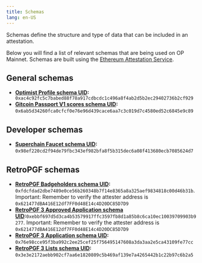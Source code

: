 ```yaml
---
title: Schemas
lang: en-US
---
```

Schemas define the structure and type of data that can be included in an attestation. 

Below you will find a list of relevant schemas that are being used on OP Mainnet. Schemas are built using the [Ethereum Attestation Service](./atst-v1.md). 

## General schemas
- **[Optimist Profile schema UID](https://optimism.easscan.org/schema/view/0xac4c92fc5c7babed88f78a917cdbcdc1c496a8f4ab2d5b2ec29402736b2cf929):**  `​​0xac4c92fc5c7babed88f78a917cdbcdc1c496a8f4ab2d5b2ec29402736b2cf929`
- **[Gitcoin Passport V1 scores schema UID](https://optimism.easscan.org/schema/view/0x6ab5d34260fca0cfcf0e76e96d439cace6aa7c3c019d7c4580ed52c6845e9c89):** `0x6ab5d34260fca0cfcf0e76e96d439cace6aa7c3c019d7c4580ed52c6845e9c89`

## Developer schemas
- **[Superchain Faucet schema UID](https://optimism.easscan.org/schema/view/0x98ef220cd2f94de79fbc343ef982bfa8f5b315dec6a08f413680ecb7085624d7):** `0x98ef220cd2f94de79fbc343ef982bfa8f5b315dec6a08f413680ecb7085624d7`

## RetroPGF schemas
- **[RetroPGF Badgeholders schema UID](https://optimism.easscan.org/schema/view/0xfdcfdad2dbe7489e0ce56b260348b7f14e8365a8a325aef9834818c00d46b31b):** `0xfdcfdad2dbe7489e0ce56b260348b7f14e8365a8a325aef9834818c00d46b31b`. Important: Remember to verify the attester address is `0x621477dBA416E12df7FF0d48E14c4D20DC85D7D9`
- **[RetroPGF 3 Approved Application schema UID](https://optimism.easscan.org/schema/view/0xebbf697d5d3ca4b53579917ffc3597fb8d1a85b8c6ca10ec10039709903b9277):**`0xebbf697d5d3ca4b53579917ffc3597fb8d1a85b8c6ca10ec10039709903b9277`. Important: Remember to verify the attester address is `0x621477dBA416E12df7FF0d48E14c4D20DC85D7D9`
- **[RetroPGF 3 Application schema UID](https://optimism.easscan.org/schema/view/0x76e98cce95f3ba992c2ee25cef25f756495147608a3da3aa2e5ca43109fe77cc):** `0x76e98cce95f3ba992c2ee25cef25f756495147608a3da3aa2e5ca43109fe77cc`
- **[RetroPGF 3 Lists schema UID](https://optimism.easscan.org/schema/view/0x3e3e2172aebb902cf7aa6e1820809c5b469af139e7a4265442b1c22b97c6b2a5):** `0x3e3e2172aebb902cf7aa6e1820809c5b469af139e7a4265442b1c22b97c6b2a5`


